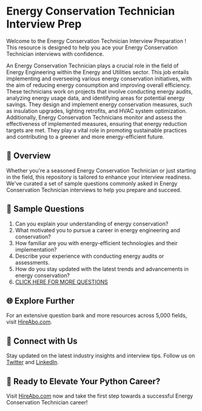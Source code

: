 # Energy Conservation Technician Interview Prep

Welcome to the Energy Conservation Technician Interview Preparation ! This resource is designed to help you ace your Energy Conservation Technician interviews with confidence.

An Energy Conservation Technician plays a crucial role in the field of Energy Engineering within the Energy and Utilities sector. This job entails implementing and overseeing various energy conservation initiatives, with the aim of reducing energy consumption and improving overall efficiency. These technicians work on projects that involve conducting energy audits, analyzing energy usage data, and identifying areas for potential energy savings. They design and implement energy conservation measures, such as insulation upgrades, lighting retrofits, and HVAC system optimization. Additionally, Energy Conservation Technicians monitor and assess the effectiveness of implemented measures, ensuring that energy reduction targets are met. They play a vital role in promoting sustainable practices and contributing to a greener and more energy-efficient future.

## 🚀 Overview

Whether you're a seasoned Energy Conservation Technician or just starting in the field, this repository is tailored to enhance your interview readiness. We've curated a set of sample questions commonly asked in Energy Conservation Technician interviews to help you prepare and succeed.

## 📝 Sample Questions

1. Can you explain your understanding of energy conservation?
2. What motivated you to pursue a career in energy engineering and conservation?
3. How familiar are you with energy-efficient technologies and their implementation?
4. Describe your experience with conducting energy audits or assessments.
5. How do you stay updated with the latest trends and advancements in energy conservation?
6. [CLICK HERE FOR MORE QUESTIONS](https://hireabo.com/job/20_1_26/Energy%20Conservation%20Technician)

## 🌐 Explore Further

For an extensive question bank and more resources across 5,000 fields, visit [HireAbo.com](https://www.hireabo.com).

## 📱 Connect with Us

Stay updated on the latest industry insights and interview tips. Follow us on [Twitter](https://twitter.com/hireabo) and [LinkedIn](https://www.linkedin.com/in/hire-abo-3609972a8/).

## 🚀 Ready to Elevate Your Python Career?

Visit [HireAbo.com](https://www.hireabo.com) now and take the first step towards a successful Energy Conservation Technician career!